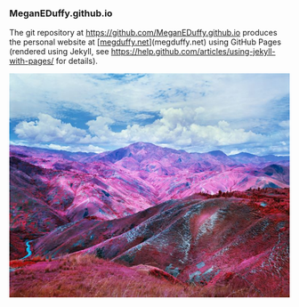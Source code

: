 ### MeganEDuffy.github.io

The git repository at https://github.com/MeganEDuffy.github.io produces the personal website at [[megduffy.net](http://www.megduffy.net/)](megduffy.net) using GitHub Pages (rendered using Jekyll, see https://help.github.com/articles/using-jekyll-with-pages/ for details).

![](https://github.com/MeganEDuffy/MeganEDuffy.github.io/blob/master/images/richard_mosse.jpg)


